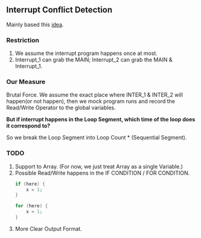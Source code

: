## Interrupt Conflict Detection

Mainly based this [idea](http://www.jos.org.cn/ch/reader/create_pdf.aspx?file_no=4980&journal_id=jos).

### Restriction

1. We assume the interrupt program happens once at most.
2. Interrupt_1 can grab the MAIN; Interrupt_2 can grab the MAIN & Interrupt_1.

### Our Measure

Brutal Force. We assume the exact place where INTER_1 & INTER_2
will happen(or not happen), then we mock program runs and record
the Read/Write Operator to the global variables.

**But if interrupt happens in the Loop Segment, which time
of the loop does it correspond to?**

So we break the Loop Segment into Loop Count * (Sequential Segment).

### TODO

1. Support to Array. (For now, we just treat Array as a single Variable.)
2. Possible Read/Write happens in the IF CONDITION / FOR CONDITION.
   ```c
   if (here) {
       x = 1;   
   }
   
   for (here) {
       x = 1;
   }
   ```
3. More Clear Output Format.